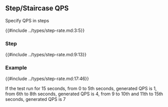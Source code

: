 ## Step/Staircase QPS

Specify QPS in steps

{{#include ../types/step-rate.md:3:5}}

### Step
{{#include ../types/step-rate.md:9:13}}

### Example
{{#include ../types/step-rate.md:17:46}}

If the test run for 15 seconds, from 0 to 5th seconds, generated QPS is 1, from 6th to 8th seconds,
generated QPS is 4, from 9 to 10th and 11th to 15th seconds, generated QPS is 7
